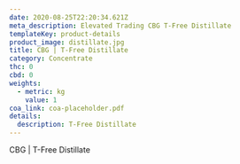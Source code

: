 ```yaml
---
date: 2020-08-25T22:20:34.621Z
meta_description: Elevated Trading CBG T-Free Distillate
templateKey: product-details
product_image: distillate.jpg
title: CBG | T-Free Distillate
category: Concentrate
thc: 0
cbd: 0
weights:
  - metric: kg
    value: 1
coa_link: coa-placeholder.pdf
details:
  description: T-Free Distillate
---
```


CBG | T-Free Distillate
